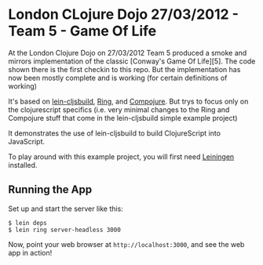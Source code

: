 # London CLojure Dojo 27/03/2012 - Team 5 - Game Of Life

At the London Clojure Dojo on 27/03/2012 Team 5 produced a smoke and
mirrors implementation of the classic [Conway's Game Of Life][5]. The 
code shown there is the first checkin to this repo. But the
implementation has now been mostly complete and is working (for
certain definitions of working)

It's based on [lein-cljsbuild][1],
[Ring][2], and [Compojure][3].  But trys to focus only on the
clojurescript specifics (i.e. very minimal changes to the Ring and
Compojure stuff that come in the lein-cljsbuild simple example project)

It demonstrates the use of
lein-cljsbuild to build ClojureScript into JavaScript.

To play around with this example project, you will first need
[Leiningen][4] installed.

## Running the App

Set up and start the server like this:

    $ lein deps
    $ lein ring server-headless 3000

Now, point your web browser at `http://localhost:3000`, and see the web app in action!

[1]: https://github.com/emezeske/lein-cljsbuild
[2]: https://github.com/mmcgrana/ring
[3]: https://github.com/weavejester/compojure
[4]: https://github.com/technomancy/leiningen
